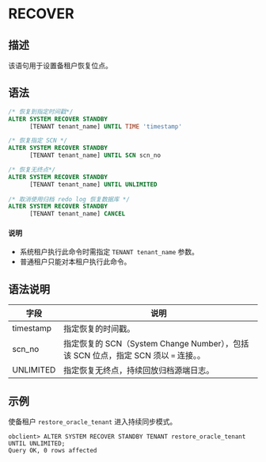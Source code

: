 # RECOVER

## 描述

该语句用于设置备租户恢复位点。

## 语法

```sql
/* 恢复到指定时间戳*/
ALTER SYSTEM RECOVER STANDBY 
      [TENANT tenant_name] UNTIL TIME 'timestamp'

/* 恢复指定 SCN */
ALTER SYSTEM RECOVER STANDBY 
      [TENANT tenant_name] UNTIL SCN scn_no

/* 恢复无终点*/
ALTER SYSTEM RECOVER STANDBY 
      [TENANT tenant_name] UNTIL UNLIMITED
      
/* 取消使用归档 redo log 恢复数据库 */
ALTER SYSTEM RECOVER STANDBY 
      [TENANT tenant_name] CANCEL
```

<main id="notice" type='explain'>
 <h4>说明</h4>
  <ul><li>系统租户执行此命令时需指定 <code>TENANT tenant_name</code> 参数。</li>
     <li>普通租户只能对本租户执行此命令。</li></ul>
</main>

## 语法说明

| **字段** | **说明** |
| --- | --- |
| timestamp | 指定恢复的时间戳。 |
| scn_no | 指定恢复的 SCN（System Change Number），包括该 SCN 位点，指定 SCN 须以 `=` 连接。。 |
| UNLIMITED | 指定恢复无终点，持续回放归档源端日志。 |

## 示例

使备租户 `restore_oracle_tenant` 进入持续同步模式。

```shell
obclient> ALTER SYSTEM RECOVER STANDBY TENANT restore_oracle_tenant UNTIL UNLIMITED;
Query OK, 0 rows affected
```